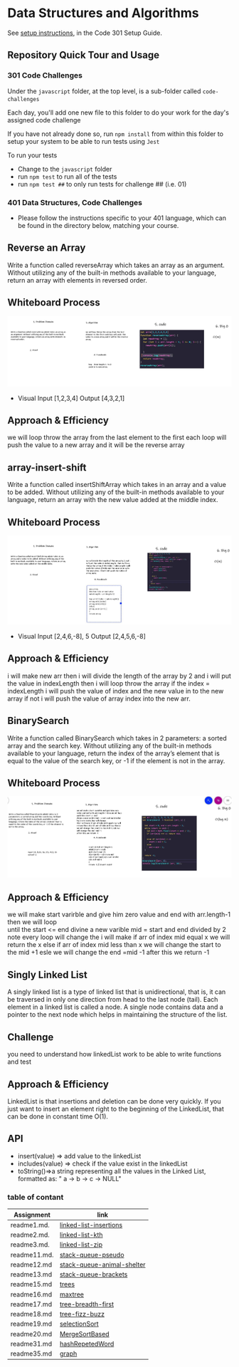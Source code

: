 # Data Structures and Algorithms

See [setup instructions](https://codefellows.github.io/setup-guide/code-301/3-code-challenges), in the Code 301 Setup Guide.

## Repository Quick Tour and Usage

### 301 Code Challenges

Under the `javascript` folder, at the top level, is a sub-folder called `code-challenges`

Each day, you'll add one new file to this folder to do your work for the day's assigned code challenge

If you have not already done so, run `npm install` from within this folder to setup your system to be able to run tests using `Jest`

To run your tests

- Change to the `javascript` folder
- run `npm test` to run all of the tests
- run `npm test ##` to only run tests for challenge ## (i.e. 01)

### 401 Data Structures, Code Challenges

- Please follow the instructions specific to your 401 language, which can be found in the directory below, matching your course.

## Reverse an Array

Write a function called reverseArray which takes an array as an argument. Without utilizing any of the built-in methods available to your language, return an array with elements in reversed order.

## Whiteboard Process

![array-reverse](./whiteBoard/array-reverse.JPG)
- Visual  Input [1,2,3,4]   Output [4,3,2,1]

## Approach & Efficiency

we will loop throw the array from the last element to the first each loop will push  the value to a new array and it will be the reverse array

## array-insert-shift

Write a function called insertShiftArray which takes in an array and a value to be added. Without utilizing any of the built-in methods available to your language, return an array with the new value added at the middle index.

## Whiteboard Process

![array-insert-shift](./whiteBoard/array-insert-shift.JPG)

- Visual  Input [2,4,6,-8], 5    Output [2,4,5,6,-8]

## Approach & Efficiency

i will make new arr then
i will divide the length of the array by 2 and i will put the value in indexLength  then i will loop throw the array if the index = indexLength i will push the value of index and the new value in to the new array  if not i will push the value of array index  into the new arr.

## BinarySearch

Write a function called BinarySearch which takes in 2 parameters: a sorted array and the search key. Without utilizing any of the built-in methods available to your language, return the index of the array’s element that is equal to the value of the search key, or -1 if the element is not in the array.

## Whiteboard Process

![array-insert-shift](./whiteBoard/BinarySearch.JPG)

## Approach & Efficiency

we will make start varirble and give him zero value and end with arr.length-1 then we will loop  
until the start <= end
divine a new varible mid = start and end divided by 2 note every loop will change
the i will make if arr of index mid equal x we will return the x else if  arr of index mid less than x we will change the start to the mid +1 esle we will change the end =mid -1
after this we return -1

## Singly Linked List

A singly linked list is a type of linked list that is unidirectional, that is, it can be traversed in only one direction from head to the last node (tail). Each element in a linked list is called a node. A single node contains data and a pointer to the next node which helps in maintaining the structure of the list.

## Challenge

you need to understand how linkedList work to be able to write functions and test

## Approach & Efficiency

LinkedList is that insertions and deletion can be done very quickly.
If you just want to insert an element right to the beginning of the LinkedList, that can be done in constant time O(1).

## API

- insert(value) => add value to the linkedList
- includes(value) => check if the value exist in the linkedList
- toString()=>a string representing all the values in the Linked List, formatted as:
"  a  ->  b  ->  c  -> NULL"

### table of contant

|  Assignment    |    link                                                                       |
| -----------    | ----------------                                                              |
|  readme1.md.   |[linked-list-insertions](javascript/linked-list-insertions/readme1.md)         |
|  readme2.md.   |[linked-list-kth](javascript/linked-list-kth/readme2.md)                       |
|  readme3.md.   |[linked-list-zip](javascript/linked-list-zip/readme3.md)                       |
|  readme11.md.  |[stack-queue-pseudo](javascript/stack-queue-pseudo/readme11.md)                |
|  readme12.md   |[stack-queue-animal-shelter](javascript/stack-queue-animal-shelter/readme12.md)|
|  readme13.md   |[stack-queue-brackets](javascript/stack-queue-brackets/readme13.md)            |
|  readme15.md   |[trees](javascript/trees/readme15.md)                                          |
|  readme16.md   |[maxtree](javascript/maxtree/trees/readme16.md)                                |
|  readme17.md   |[tree-breadth-first](javascript/tree-breadth-first/readme17.md)                |
|  readme18.md   |[tree-fizz-buzz](javascript/tree-fizz-buzz/readme18.md)                        |
|  readme19.md   |[selectionSort](javascript/selectionSort/readme19.md)                          |
|  readme20.md   |[MergeSortBased](javascript/MergeSortBased/readme20.md)                        |
|  readme31.md   |[hashRepetedWord](javascript/hashRepetedWord/readme31.md)                      |
|  readme35.md   |[graph](javascript/graph/readme35.md)                                          |
